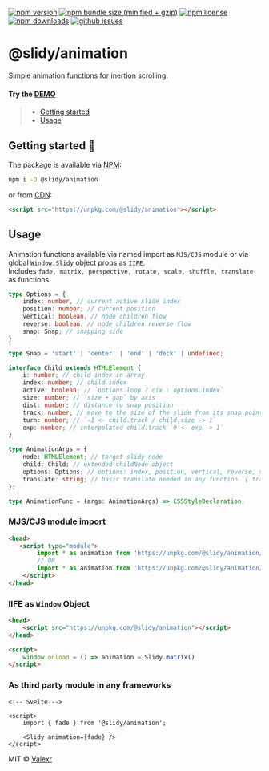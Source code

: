 [![npm version](https://img.shields.io/npm/v/@slidy/animation)](https://www.npmjs.com/package/@slidy/animation)
[![npm bundle size (minified + gzip)](https://img.shields.io/bundlephobia/minzip/@slidy/animation)](https://bundlephobia.com/package/@slidy/animation)
[![npm license](https://img.shields.io/npm/l/@slidy/animation)](https://www.npmjs.com/package/@slidy/animation)
[![npm downloads](https://img.shields.io/npm/dt/@slidy/animation)](https://www.npmjs.com/package/@slidy/animation)
[![github issues](https://img.shields.io/github/issues/valexr/slidy)](https://github.com/Valexr/slidy/issues)

# @slidy/animation

Simple animation functions for inertion scrolling.

#### Try the [DEMO]

> - [Getting started](#getting-started-)
> - [Usage](#usage)


## Getting started 🚀

The package is available via [NPM]:

```sh
npm i -D @slidy/animation
```
or from [CDN]:

```html
<script src="https://unpkg.com/@slidy/animation"></script>
```


## Usage

Animation functions available via named import as `MJS/CJS` module or via global `Window.Slidy` object props as `IIFE`.  
Includes `fade, matrix, perspective, rotate, scale, shuffle, translate` as functions. 

```ts
type Options = {
    index: number, // current active slide index
    position: number; // current position
    vertical: boolean, // node children flow
    reverse: boolean, // node children reverse flow
    snap: Snap; // snapping side
}

type Snap = 'start' | 'center' | 'end' | 'deck' | undefined;

interface Child extends HTMLElement {
    i: number; // child index in array
    index: number; // child index
    active: boolean; // `options.loop ? cix : options.index`
    size: number; // `size + gap` by axis
    dist: number; // distance to snap position
    track: number; // move to the size of the slide from its snap point +/- in the direction
    turn: number; // `-1 <- child.track / child.size -> 1`
    exp: number; // interpolated child.track `0 <- exp -> 1`
}

type AnimationArgs = {
    node: HTMLElement; // target slidy node
    child: Child; // extended childNode object
    options: Options; // options: index, position, vertical, reverse, snap
    translate: string; // basic translate needed in any function `{ transform: translate }`
};

type AnimationFunc = (args: AnimationArgs) => CSSStyleDeclaration;
```


### MJS/CJS module import

```html
<head>
   <script type="module">
        import * as animation from 'https://unpkg.com/@slidy/animation/dist/index.mjs'; // MJS module
        // OR
        import * as animation from 'https://unpkg.com/@slidy/animation/dist/index.cjs'; // CJS module
    </script>
</head>
```

### IIFE as `Window` Object

```html
<head>
    <script src="https://unpkg.com/@slidy/animation"></script>
</head>

<script>
    window.onload = () => animation = Slidy.matrix()
</script>
```

### As third party module in any frameworks

```svelte
<!-- Svelte -->

<script>
    import { fade } from '@slidy/animation';

    <Slidy animation={fade} />
</script>
```


MIT &copy; [Valexr](https://github.com/Valexr)

[DEMO]: https://slidy-core.surge.sh
[NPM]: https://www.npmjs.com/package/@slidy/animation
[CDN]: https://unpkg.com/@slidy/animation/
[REPL]: https://svelte.dev/repl/e7a3683b13b342dc8ecfc1d9b2b806f6
